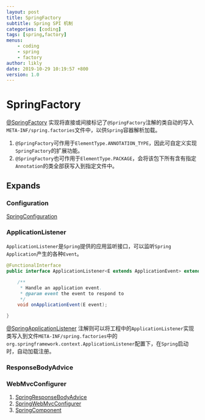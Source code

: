 ```yaml
---
layout: post
title: SpringFactory
subtitle: Spring SPI 机制
categories: [coding]
tags: [spring,factory]
menus:
    - coding
    - spring
    - factory
author: likly
date: 2019-10-29 10:19:57 +800
version: 1.0
---
```


# SpringFactory

[@SpringFactory](/final-coding/final-coding-spring/src/main/java/org/finalframework/coding/spring/factory/annotation/SpringFactory.java)
实现将直接或间接标记了`@SpringFactory`注解的类自动的写入`META-INF/spring.factories`文件中，以供`Spring`容器解析加载。

1. `@SpringFactory`可作用于`ElementType.ANNOTATION_TYPE`，因此可自定义实现`SpringFactory`的扩展功能。
2. `@SpringFactory`也可作用于`ElementType.PACKAGE`，会将该包下所有含有指定`Annotation`的类全部获写入到指定文件中。

## Expands

### Configuration

[SpringConfiguration](/final-spring/final-spring-annotation/src/main/java/org/finalframework/spring/annotation/factory/SpringConfiguration.java)


### ApplicationListener

`ApplicationListener`是`Spring`提供的应用监听接口，可以监听`Spring Application`产生的各种`Event`。

```java
@FunctionalInterface
public interface ApplicationListener<E extends ApplicationEvent> extends EventListener {

	/**
	 * Handle an application event.
	 * @param event the event to respond to
	 */
	void onApplicationEvent(E event);

}
```

 [@SpringApplicationListener](/final-spring/final-spring-annotation/src/main/java/org/finalframework/spring/annotation/factory/SpringApplicationListener.java)
注解则可以将工程中的`ApplicationListener`实现类写入到文件`META-INF/spring.factories`中的`org.springframework.context.ApplicationListener`配置下，在`Spring`启动时，自动加载注册。

### ResponseBodyAdvice

### WebMvcConfigurer

1. [SpringResponseBodyAdvice](/final-spring/final-spring-annotation/src/main/java/org/finalframework/spring/annotation/factory/SpringResponseBodyAdvice.java)
1. [SpringWebMvcConfigurer](/final-spring/final-spring-annotation/src/main/java/org/finalframework/spring/annotation/factory/SpringWebMvcConfigurer.java)
1. [SpringComponent](/final-spring/final-spring-annotation/src/main/java/org/finalframework/spring/annotation/factory/SpringComponent.java)